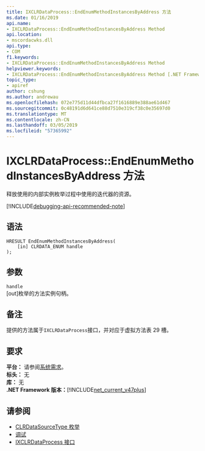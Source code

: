 ```yaml
---
title: IXCLRDataProcess::EndEnumMethodInstancesByAddress 方法
ms.date: 01/16/2019
api.name:
- IXCLRDataProcess::EndEnumMethodInstancesByAddress Method
api.location:
- mscordacwks.dll
api.type:
- COM
f1.keywords:
- IXCLRDataProcess::EndEnumMethodInstancesByAddress Method
helpviewer.keywords:
- IXCLRDataProcess::EndEnumMethodInstancesByAddress Method [.NET Framework debugging]
topic_type:
- apiref
author: cshung
ms.author: andrewau
ms.openlocfilehash: 072e775d11d44dfbca27f1616889e388ae61d467
ms.sourcegitcommit: 0c48191d6d641ce88d7510e319cf38c0e35697d0
ms.translationtype: MT
ms.contentlocale: zh-CN
ms.lasthandoff: 03/05/2019
ms.locfileid: "57365992"
---
```

# <a name="ixclrdataprocessendenummethodinstancesbyaddress-method"></a>IXCLRDataProcess::EndEnumMethodInstancesByAddress 方法

释放使用的内部实例枚举过程中使用的迭代器的资源。

[!INCLUDE[debugging-api-recommended-note](../../../../includes/debugging-api-recommended-note.md)]

## <a name="syntax"></a>语法

```
HRESULT EndEnumMethodInstancesByAddress(
    [in] CLRDATA_ENUM handle
);
```

## <a name="parameters"></a>参数

`handle`\
[out]枚举的方法实例句柄。

## <a name="remarks"></a>备注

提供的方法属于`IXCLRDataProcess`接口，并对应于虚拟方法表 29 槽。

## <a name="requirements"></a>要求

**平台：** 请参阅[系统需求](../../../../docs/framework/get-started/system-requirements.md)。  
**标头：** 无  
**库：** 无  
**.NET Framework 版本：**[!INCLUDE[net_current_v47plus](../../../../includes/net-current-v47plus.md)]  

## <a name="see-also"></a>请参阅

- [CLRDataSourceType 枚举](clrdatasourcetype-enumeration.md)
- [调试](index.md)
- [IXCLRDataProcess 接口](ixclrdataprocess-interface.md)
